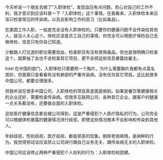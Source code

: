 今天听说一个朋友去做了“入职体检”，发现血压有点问题，担心对自己的工作不利，我才意识到应该科普一下「入职体检」这个事情。在我看来，入职体检本来应该只检查常见的传染病，以及会影响工作的恶习（比如毒品）。

在美国工作入职，一般是完全没有入职体检的。只要你的健康问题不会传染给其他人，就没人关心这个。体检应该是员工自己的事情，你完全可以用医疗保险自己去做体检，信息只有你自己知道。

少数跟人打交道的职位需要验血，检查职员有没有使用毒品，但也是很明确只检查这个。就算抽了血也不会检查其它项目，更不会把这些信息暴露给雇主。

Intel 在中国的部门，入职体检只需要照一个胸片。为什么需要胸片我都有点莫名其妙，但我猜只是看看有没有肺部的严重传染病。没有任何其它项目。这比起很多中国公司，都要合理很多。

但我听说在很多中国公司，入职体检的项目真是面面俱到。如果是餐饮等健康相关的企业还好，需要检查传染病。但很多互联网公司，各种其它企业，跟客户的健康一点关系都没有，还要做全面的入职体检。

这些医疗健康信息都会被公司得到，这是严重侵犯个人医疗隐私的行为。公司完全可以根据体检暴露的健康情况进行歧视，即使这些情况根本不会影响和传染到其他人。

年龄歧视，性别歧视，医疗歧视，都是邪恶的现象。剔除老弱病残，是纳粹的行为。我觉得劳动法应该禁止公司进行跟自己业务无关，跟传染病无关的入职体检。

中国公司应该停止两种严重侵犯个人权利的行为：入职体检和团建。
